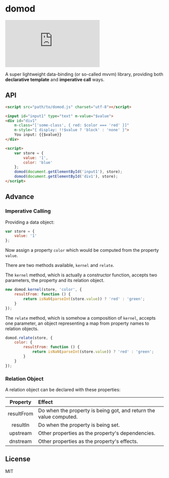 # domod

![gzipped](http://img.badgesize.io/https://raw.githubusercontent.com/shenfe/domod/master/dist/domod.min.js?compression=gzip)

A super lightweight data-binding (or so-called mvvm) library, providing both **declarative template** and **imperative call** ways.

## API

```html
<script src="path/to/domod.js" charset="utf-8"></script>

<input id="input1" type="text" m-value="$value">
<div id="div1"
    m-class="['some-class', { red: $color === 'red' }]"
    m-style="{ display: !!$value ? 'block' : 'none' }">
    You input: {{$value}}
</div>

<script>
    var store = {
        value: '1',
        color: 'blue'
    };
    domod(document.getElementById('input1'), store);
    domod(document.getElementById('div1'), store);
</script>
```

## Advance

### Imperative Calling

Providing a data object:

```js
var store = {
    value: '1'
};
```

Now assign a property `color` which would be computed from the property `value`.

There are two methods available, `kernel` and `relate`.

The `kernel` method, which is actually a constructor function, accepts two parameters, the property and its relation object.

```js
new domod.kernel(store, 'color', {
    resultFrom: function () {
        return isNaN(parseInt(store.value)) ? 'red' : 'green';
    }
});
```

The `relate` method, which is somehow a composition of `kernel`, accepts one parameter, an object representing a map from property names to relation objects.

```js
domod.relate(store, {
    color: {
        resultFrom: function () {
            return isNaN(parseInt(store.value)) ? 'red' : 'green';
        }
    }
});
```

### Relation Object

A relation object can be declared with these properties:

Property | Effect
:---: | :---
resultFrom | Do when the property is being got, and return the value computed.
resultIn | Do when the property is being set.
upstream | Other properties as the property's dependencies.
dnstream | Other properties as the property's effects.

## License

MIT
